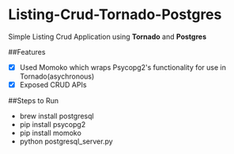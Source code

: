 # Listing-Crud-Tornado-Postgres
Simple Listing Crud Application using **Tornado** and **Postgres**

##Features
- [x] Used Momoko which wraps Psycopg2's functionality for use in Tornado(asychronous)
- [x] Exposed CRUD APIs

##Steps to Run
+ brew install postgresql
+ pip install psycopg2
+ pip install momoko
+ python postgresql_server.py

